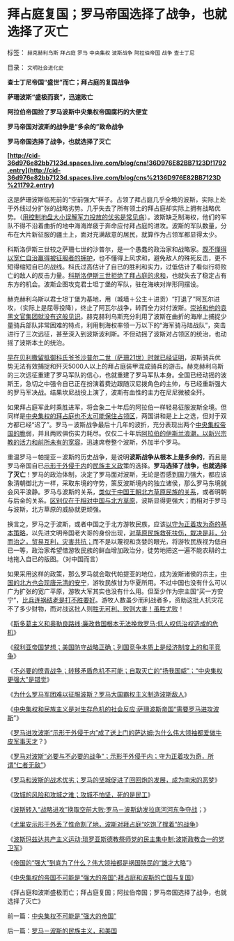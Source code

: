 # 拜占庭复国；罗马帝国选择了战争，也就选择了灭亡

标签： `赫克赫利乌斯` `拜占庭` `罗马` `中央集权` `波斯战争` `阿拉伯帝国` `战争` `查士丁尼` 

目录： `文明社会进化史`

**查士丁尼帝国“盛世”而亡；拜占庭的复国战争**

**萨珊波斯“盛极而衰”，迅速败亡**

**阿拉伯帝国捡了罗马波斯中央集权帝国腐朽的大便宜**

**罗马帝国对波斯的战争是“多余的”致命战争**

**罗马帝国选择了战争，也就选择了灭亡**

**[http://cid-36d976e82bb7123d.spaces.live.com/blog/cns!36D976E82BB7123D!1792.entry](http://cid-36d976e82bb7123d.spaces.live.com/blog/cns%2136D976E82BB7123D%211792.entry)**

[](http://upload.wikimedia.org/wikipedia/commons/d/d7/Sassanid-empire-610CE.png)



这是萨珊波斯临死前的“空前强大”样子。占领了拜占庭几乎全境的波斯，实际上处于外线过分扩张的战略劣势。几乎失去了所有领土的拜占庭却实际上拥有战略优势。（[用控制地盘大小误解军力投放的优劣是常见病](../../../2009/1/28/战争是&quot;实施火力物流的准确投放&quot;的快递专业.md)）。波斯缺乏制海权，他们的军队不得不沿着曲折的地中海海岸疲于奔命应付拜占庭的进攻。波斯的军队数量，分布在大片新征服的疆土上，面对充满敌意的居民，就算作为占领军都显得太少。

科斯洛伊斯三世较之萨珊七世的沙普尔，是一个愚蠢的政治家和战略家。[既不懂得以宽仁自治赢得被征服者的拥护](../../../2010/5/22/仁者无敌话宽容，伊斯兰和阿拉伯帝国.md)，也不懂得上风求和，避免敌人的殊死反击，更不短得缩短自已的战线。科氏过高估计了自已的胜利和实力，过低估计了看似行将败亡的敌人的反击力量。[科斯洛伊斯三世拒绝了拜占庭的求和](../../../2010/9/10/罗马，波斯，拜占庭“吃饱了撑着”的战争.md)，也就失去了稳定占有东方的机会。波斯企图攻克君士坦丁堡的军队，驻在海峡对岸形同摆设。

赫克赫利乌斯以君士坦丁堡为基地，用（城墙＋公主＋进贡）“打退了”阿瓦尔进攻，（实际上是屈辱投降），终止了阿瓦尔战争，转而全力对付波斯。[崇祯和他的袁黑文官集团就没有这般见识](../../../2010/9/8/（罗马Vs波斯）类似（明朝Vs后金）.md)。赫克赫利乌斯充分利用了波斯在曲折的海岸上捕捉少量骑兵部队非常困难的特点，利用制海权率领一万以下的“海军骑马陆战队”，突击进行了三次远征，甚至深入到波斯波利斯。不但动摇了波斯对占领区的统治，也动摇了波斯本土的统治。

[早在贝利撒留抵御科氏爷爷沙普尔二世（萨珊21世）时就已经证明](../../../2010/9/10/罗马，波斯，拜占庭“吃饱了撑着”的战争.md)，波斯骑兵优势无法有效捕捉和歼灭5000人以上的拜占庭装甲混成骑兵的游击。赫克赫利乌斯的三次远征重建了罗马军队的信心，也就重建了罗马军队本身。全国已经动摇的波斯王，急切之中强令自已正在扮演着费边跟随汉尼拨角色的主帅，与已经重新强大的罗马军决战。结果坎尼战役上演了，波斯有血性的主力在尼尼微被全歼。

如果拜占庭军此时乘胜进军，将会象二十年后的阿拉伯一样轻易征服波斯全境。但同样是[中央集权的拜占庭也不太可能保住占领区](../../../2010/4/29/中央集权的埃及帝国同样空前的短寿.md)，两国讲和是上上之选，但对于双方都已经“迟了”。罗马－波斯战争最后十几年的波折，充分表现出两个[中央集权帝国的脆](../../../2010/4/28/中央集权是社会生存成本的高利贷.md)弱，并且两败俱伤实力耗尽。仅仅二十年后[阿拉伯的伊斯兰浪潮，以新兴宗教的活力和前所未有的宽容](../../../2010/5/22/阿拉伯帝国崛起和王朝灭亡的内因.md)，迅速席卷整个波斯，外加半个罗马。

重温罗马－帕提亚－波斯的历史战争，是说明**波斯战争从根本上是多余的**，而且是罗马帝国自已[示形于外侵于内](../../../2009/9/28/示形于外实侵于内的爱国道德明星.md)的[民族主义政](../../../2009/12/13/“得道多助，失道寡助”.md)策的选择。**罗马选择了战争，也就选择了灭亡**！罗马的政治体制，决定了罗马面对波斯，无论是否感到国力强大，都应该象清朝御北方一样，采取东境的守势，策反波斯境内的独立诸侯，那么罗马东境就会风平浪静。罗马与波斯的关系，[类似于中国王朝北方草原民族的关系](../../../2008/11/27/血的教训：不要妖魔化敌人.md)，或者明朝与后金的关系。[区别仅在于相对中国与北方草原](../../../2008/11/24/中国150&nbsp;年来失败根本原因.md)，波斯显得更强大；而相对于罗马与波斯，北方草原的威胁就更顽强。

换言之，罗马之于波斯，或者中国之于北方游牧民族，应该[以守为正着攻为奇的基本策略](../../../2009/6/23/守为正着攻为奇.md)，以先进文明帝国老大哥的身份出现，[对草原民族救死扶伤，栽决是非，分而治之，贸易互利，灾害共抗；](../../../2008/11/28/为什么清朝边疆政策可以缔造中国今天版图.md)而不是以蔑视和贪婪的眼光，将游牧民族视为低自已一等，政治家希望借游牧民族的鲜血增加政治分，徒劳地把这一遍不能农耕的土地拖入自已的版图。（对中国而言）

如果采用这样的政策，那么罗马就会取代帕提亚的地位，成为波斯诸侯的宗主，[中国的北方也会现唐元清的安宁](../../../2008/11/28/为什么清朝边疆政策可以缔造中国今天版图.md)，游牧民族甘为华夏所用。不过中国也没有什么可以广为扩张的宽广平原，游牧大军其实也没有什么用。但至少作为宗主国“买一方安宁”，[比兵连祸结老是打不胜要好](../../../2008/11/17/中西文明不碰撞，中国文明会走向世界吗？.md)。游牧人数虽少而利战者多，资助这批人抗灾花不了多少财物，而对战这批人则[胜无可利、败则大害！虽胜尤败](../../../2008/11/30/简析宋朝败亡的原因.md)！

《[斯多葛主义和奥勒良路线;廉政救国根本无法挽救罗马;低人权低治权造成的危机](../../../2010/9/7/奥勒良路线，廉政无法挽救罗马.md)》

《[叙利亚帝国梦想；美国防守战略正确；列国竞争本质上是经济制度上的和平竞争](../../../2010/9/7/国家之间本质上是经济制度的和平竞争.md)》

《[不必要的愤青战争；转移矛盾危机不可能；自取灭亡的“扬我国威”；“中央集权更强大”是错觉](../../../2010/9/7/战争转移危机矛盾不可能；中央集权强大是错觉.md)》

《[为什么罗马军团难以征服波斯？罗马大国霸权主义制造波斯敌人](../../../2010/9/8/为什么罗马军团难以征服波斯？.md)》

《[中央集权和民族主义是对生存危机的社会反应;萨珊波斯帝国“需要罗马进攻波斯](../../../2010/9/8/（罗马Vs波斯）类似（明朝Vs后金）.md)”》

《[罗马进攻波斯“示形于外侵于内”成了送上门的萨达姆;为什么伟大领袖都爱做牛皮军事天才](../../../2010/9/8/罗马－萨珊四百年战争，阿拉伯和亚美尼亚.md)？》

《[罗马对波斯“必要与不必要的战争”；示形于外侵于内；守为正着攻为奇，所谓“仁者无敌”](../../../2010/9/9/罗马不打波斯，皇帝和波斯都危险了.md)》

《[罗马和波斯的战术优劣；罗马的坚城促进了回回炮的发展，成为南宋的恶梦](../../../2010/9/9/罗马的坚城，成为南宋的恶梦.md)》

《[攻城的风险和攻城之难；攻城不怕坚，死的是民工](../../../2010/9/9/攻城不怕坚，死的是民工.md)》

《[波斯转入“战略进攻”换取空前大败;罗马－波斯幼发拉底河河东争夺战](../../../2010/9/10/波斯“战略大反攻”换来空前大败仗.md)；》

《[尤里安示形于外丢了性命割了地，波斯对拜占庭“吃饱了撑着”的战争](../../../2010/9/10/罗马，波斯，拜占庭“吃饱了撑着”的战争.md)》

《[波斯玛兹达共产主义运动;琐罗亚斯德教祭师党的民主集中制;波斯政教合一的党卫军](../../../2010/9/10/波斯玛兹达共产主义运动;Zenoaster民主集中制.md)》

《[帝国的“强大”到底为了什么？伟大领袖都是祸国殃民的“雄才大略](../../../2010/9/10/帝国强大了，也就必然要灭亡了.md)”》

《[中央集权的帝国不可能是“强大的帝国”;拜占庭和波斯的亡国与复国](../../../2010/9/10/中央集权不可能是“强大的帝国”.md)》

《拜占庭和波斯盛极而亡；拜占庭复国；阿拉伯帝国；罗马帝国选择了战争，也就选择了灭亡》

前一篇：[中央集权不可能是“强大的帝国”](../../../2010/9/10/中央集权不可能是“强大的帝国”.md)

后一篇：[罗马－波斯的民族主义，和美国](../../../2010/9/11/罗马－波斯的民族主义，和美国.md)